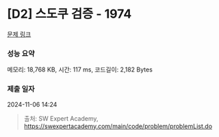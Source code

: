 # [D2] 스도쿠 검증 - 1974 

[문제 링크](https://swexpertacademy.com/main/code/problem/problemDetail.do?contestProbId=AV5Psz16AYEDFAUq) 

### 성능 요약

메모리: 18,768 KB, 시간: 117 ms, 코드길이: 2,182 Bytes

### 제출 일자

2024-11-06 14:24



> 출처: SW Expert Academy, https://swexpertacademy.com/main/code/problem/problemList.do